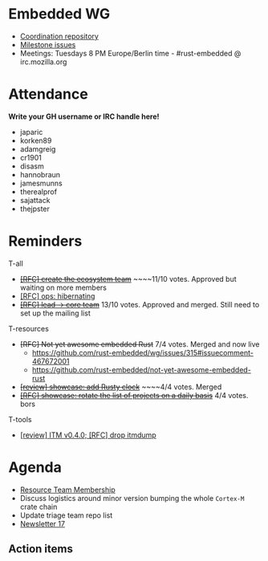 # Embedded WG

- [Coordination repository](https://github.com/rust-embedded/wg)
- [Milestone issues](https://github.com/search?q=org%3Arust-embedded++is%3Aopen+milestone%3A2018&type=Issues)
- Meetings: Tuesdays 8 PM Europe/Berlin time - #rust-embedded @ irc.mozilla.org
# Attendance

**Write your GH username or IRC handle here!**

- japaric
- korken89
- adamgreig
- cr1901
- disasm
- hannobraun
- jamesmunns
- therealprof
- sajattack
- thejpster
# Reminders

T-all

- [~~[RFC] create the ecosystem team~~](https://github.com/rust-embedded/wg/pull/317) ~~~~11/10 votes. Approved but waiting on more members
- [[RFC] ops: hibernating](https://github.com/rust-embedded/wg/pull/324)
- [~~[RFC] lead -> core team~~](https://github.com/rust-embedded/wg/pull/328) 13/10 votes. Approved and merged. Still need to set up the mailing list

T-resources

- ~~[RFC] Not yet awesome embedded Rust~~ 7/4 votes. Merged and now live
  - https://github.com/rust-embedded/wg/issues/315#issuecomment-467672001
  - https://github.com/rust-embedded/not-yet-awesome-embedded-rust
- [~~[review] showcase: add Rusty clock~~](https://github.com/rust-embedded/showcase/pull/8) ~~~~4/4 votes. Merged
- [~~[RFC] showcase: rotate the list of projects on a daily basis~~](https://github.com/rust-embedded/showcase/pull/12) 4/4 votes. bors

T-tools

- [[review] ITM v0.4.0; [RFC] drop itmdump](https://github.com/rust-embedded/itm/pull/24)
# Agenda
- [Resource Team Membership](https://github.com/rust-embedded/wg/pull/330)
- Discuss logistics around minor version bumping the whole `Cortex-M` crate chain
- Update triage team repo list
- [Newsletter 17](https://github.com/rust-embedded/blog/blob/master/content/2019-03-20-newsletter-17.md)


## Action items


